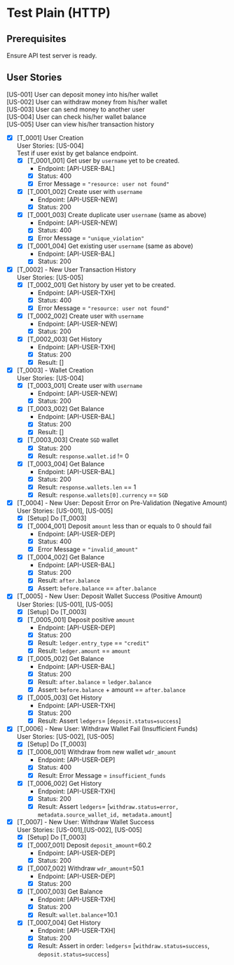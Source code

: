 # Test Plain (HTTP)

## Prerequisites

Ensure API test server is ready.

## User Stories

[US-001] User can deposit money into his/her wallet\
[US-002] User can withdraw money from his/her wallet\
[US-003] User can send money to another user\
[US-004] User can check his/her wallet balance\
[US-005] User can view his/her transaction history

- [x] [T_0001] User Creation\
  User Stories: [US-004]\
  Test if user exist by get balance endpoint.
    - [x] [T_0001_001] Get user by `username` yet to be created.
        - Endpoint: [API-USER-BAL]
        - [x] Status: 400
        - [x] Error Message = `"resource: user not found"`
    - [x] [T_0001_002] Create user with `username`
        - Endpoint: [API-USER-NEW]
        - [x] Status: 200
    - [x] [T_0001_003] Create duplicate user `username` (same as above)
        - Endpoint: [API-USER-NEW]
        - [x] Status: 400
        - [x] Error Message = `"unique_violation"`
    - [x] [T_0001_004] Get existing user `username` (same as above)
        - Endpoint: [API-USER-BAL]
        - [x] Status: 200

- [x] [T_0002] - New User Transaction History\
  User Stories: [US-005]
    - [x] [T_0002_001] Get history by user yet to be created.
        - Endpoint: [API-USER-TXH]
        - [x] Status: 400
        - [x] Error Message = `"resource: user not found"`
    - [x] [T_0002_002] Create user with `username`
        - Endpoint: [API-USER-NEW]
        - [x] Status: 200
    - [x] [T_0002_003] Get History
        - Endpoint: [API-USER-TXH]
        - [x] Status: 200
        - [x] Result: []
- [x] [T_0003] - Wallet Creation\
  User Stories: [US-004]
    - [x] [T_0003_001] Create user with `username`
        - Endpoint: [API-USER-NEW]
        - [x] Status: 200
    - [x] [T_0003_002] Get Balance
        - Endpoint: [API-USER-BAL]
        - [x] Status: 200
        - [x] Result: []
    - [x] [T_0003_003] Create `SGD` wallet
        - [x] Status: 200
        - [x] Result: `response.wallet.id` != 0
    - [x] [T_0003_004] Get Balance
        - Endpoint: [API-USER-BAL]
        - [x] Status: 200
        - [x] Result: `response.wallets.len` == 1
        - [x] Result: `response.wallets[0].currency` == `SGD`
- [x] [T_0004] - New User: Deposit Error on Pre-Validation (Negative Amount)\
  User Stories: [US-001], [US-005]
    - [x] [Setup] Do [T_0003]
    - [x] [T_0004_001] Deposit `amount` less than or equals to 0 should fail
        - Endpoint: [API-USER-DEP]
        - [x] Status: 400
        - [x] Error Message = `"invalid_amount"`
    - [x] [T_0004_002] Get Balance
        - Endpoint: [API-USER-BAL]
        - [x] Status: 200
        - [x] Result: `after.balance`
        - [x] Assert: `before.balance` == `after.balance`
- [x] [T_0005] - New User: Deposit Wallet Success (Positive Amount)\
  User Stories: [US-001], [US-005]
    - [x] [Setup] Do [T_0003]
    - [x] [T_0005_001] Deposit positive `amount`
        - Endpoint: [API-USER-DEP]
        - [x] Status: 200
        - [x] Result: `ledger.entry_type` == `"credit"`
        - [x] Result: `ledger.amount` == `amount`
    - [x] [T_0005_002] Get Balance
        - Endpoint: [API-USER-BAL]
        - [x] Status: 200
        - [x] Result: `after.balance` = `ledger.balance`
        - [x] Assert: `before.balance` + amount == `after.balance`
    - [x] [T_0005_003] Get History
        - Endpoint: [API-USER-TXH]
        - [x] Status: 200
        - [x] Result: Assert `ledgers`= [`deposit.status=success`]
- [x] [T_0006] - New User: Withdraw Wallet Fail (Insufficient Funds)\
  User Stories: [US-002], [US-005]
    - [x] [Setup] Do [T_0003]
    - [x] [T_0006_001] Withdraw from new wallet `wdr_amount`
        - Endpoint: [API-USER-DEP]
        - [x] Status: 400
        - [x] Result: Error Message = `insufficient_funds`
    - [x] [T_0006_002] Get History
        - Endpoint: [API-USER-TXH]
        - [x] Status: 200
        - [x] Result: Assert `ledgers`= [`withdraw.status=error, metadata.source_wallet_id, metadata.amount`]
- [x] [T_0007] - New User: Withdraw Wallet Success\
  User Stories: [US-001],[US-002], [US-005]
    - [x] [Setup] Do [T_0003]
    - [x] [T_0007_001] Deposit `deposit_amount`=60.2
        - Endpoint: [API-USER-DEP]
        - [x] Status: 200
    - [x] [T_0007_002] Withdraw `wdr_amount`=50.1
        - Endpoint: [API-USER-DEP]
        - [x] Status: 200
    - [x] [T_0007_003] Get Balance
        - Endpoint: [API-USER-TXH]
        - [x] Status: 200
        - [x] Result: `wallet.balance`=10.1
    - [x] [T_0007_004] Get History
        - Endpoint: [API-USER-TXH]
        - [x] Status: 200
        - [x] Result: Assert in order: `ledgers`= [`withdraw.status=success`, `deposit.status=success`]